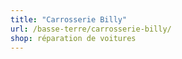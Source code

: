 ```yaml
---
title: "Carrosserie Billy"
url: /basse-terre/carrosserie-billy/
shop: réparation de voitures
---
```

